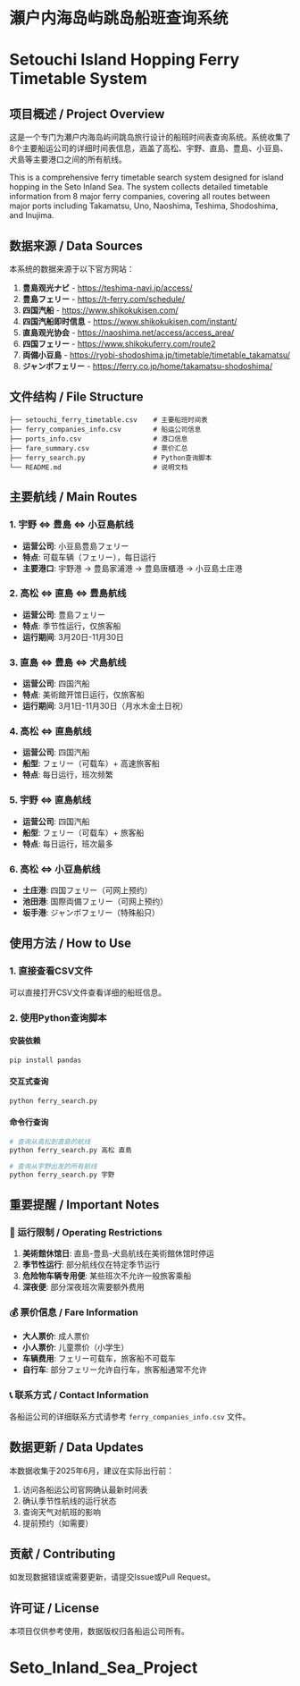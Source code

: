 # 瀬户内海岛屿跳岛船班查询系统
# Setouchi Island Hopping Ferry Timetable System

## 项目概述 / Project Overview

这是一个专门为瀬户内海岛屿间跳岛旅行设计的船班时间表查询系统。系统收集了8个主要船运公司的详细时间表信息，涵盖了高松、宇野、直島、豊島、小豆島、犬島等主要港口之间的所有航线。

This is a comprehensive ferry timetable search system designed for island hopping in the Seto Inland Sea. The system collects detailed timetable information from 8 major ferry companies, covering all routes between major ports including Takamatsu, Uno, Naoshima, Teshima, Shodoshima, and Inujima.

## 数据来源 / Data Sources

本系统的数据来源于以下官方网站：

1. **豊島观光ナビ** - https://teshima-navi.jp/access/
2. **豊島フェリー** - https://t-ferry.com/schedule/
3. **四国汽船** - https://www.shikokukisen.com/
4. **四国汽船即时信息** - https://www.shikokukisen.com/instant/
5. **直島观光协会** - https://naoshima.net/access/access_area/
6. **四国フェリー** - https://www.shikokuferry.com/route2
7. **両備小豆島** - https://ryobi-shodoshima.jp/timetable/timetable_takamatsu/
8. **ジャンボフェリー** - https://ferry.co.jp/home/takamatsu-shodoshima/

## 文件结构 / File Structure

```
├── setouchi_ferry_timetable.csv    # 主要船班时间表
├── ferry_companies_info.csv        # 船运公司信息
├── ports_info.csv                  # 港口信息
├── fare_summary.csv                # 票价汇总
├── ferry_search.py                 # Python查询脚本
└── README.md                       # 说明文档
```

## 主要航线 / Main Routes

### 1. 宇野 ⇔ 豊島 ⇔ 小豆島航线
- **运营公司**: 小豆島豊島フェリー
- **特点**: 可载车辆（フェリー），每日运行
- **主要港口**: 宇野港 → 豊島家浦港 → 豊島唐櫃港 → 小豆島土庄港

### 2. 高松 ⇔ 直島 ⇔ 豊島航线
- **运营公司**: 豊島フェリー
- **特点**: 季节性运行，仅旅客船
- **运行期间**: 3月20日-11月30日

### 3. 直島 ⇔ 豊島 ⇔ 犬島航线
- **运营公司**: 四国汽船
- **特点**: 美術館开馆日运行，仅旅客船
- **运行期间**: 3月1日-11月30日（月水木金土日祝）

### 4. 高松 ⇔ 直島航线
- **运营公司**: 四国汽船
- **船型**: フェリー（可载车）+ 高速旅客船
- **特点**: 每日运行，班次频繁

### 5. 宇野 ⇔ 直島航线
- **运营公司**: 四国汽船
- **船型**: フェリー（可载车）+ 旅客船
- **特点**: 每日运行，班次最多

### 6. 高松 ⇔ 小豆島航线
- **土庄港**: 四国フェリー（可网上预约）
- **池田港**: 国際両備フェリー（可网上预约）
- **坂手港**: ジャンボフェリー（特殊船只）

## 使用方法 / How to Use

### 1. 直接查看CSV文件
可以直接打开CSV文件查看详细的船班信息。

### 2. 使用Python查询脚本

#### 安装依赖
```bash
pip install pandas
```

#### 交互式查询
```bash
python ferry_search.py
```

#### 命令行查询
```bash
# 查询从高松到直島的航线
python ferry_search.py 高松 直島

# 查询从宇野出发的所有航线
python ferry_search.py 宇野
```

## 重要提醒 / Important Notes

### 🚨 运行限制 / Operating Restrictions

1. **美術館休馆日**: 直島-豊島-犬島航线在美術館休馆时停运
2. **季节性运行**: 部分航线仅在特定季节运行
3. **危险物车辆专用便**: 某些班次不允许一般旅客乘船
4. **深夜便**: 部分深夜班次需要额外费用

### 💰 票价信息 / Fare Information

- **大人票价**: 成人票价
- **小人票价**: 儿童票价（小学生）
- **车辆费用**: フェリー可载车，旅客船不可载车
- **自行车**: 部分フェリー允许自行车，旅客船通常不允许

### 📞 联系方式 / Contact Information

各船运公司的详细联系方式请参考 `ferry_companies_info.csv` 文件。

## 数据更新 / Data Updates

本数据收集于2025年6月，建议在实际出行前：

1. 访问各船运公司官网确认最新时间表
2. 确认季节性航线的运行状态
3. 查询天气对航班的影响
4. 提前预约（如需要）

## 贡献 / Contributing

如发现数据错误或需要更新，请提交Issue或Pull Request。

## 许可证 / License

本项目仅供参考使用，数据版权归各船运公司所有。
# Seto_Inland_Sea_Project
